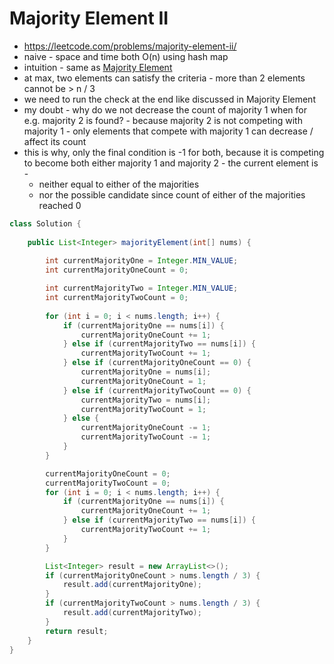 # Majority Element II

- https://leetcode.com/problems/majority-element-ii/
- naive - space and time both O(n) using hash map
- intuition - same as [Majority Element](../Step%203.2:%20Medium/Majority%20Element.md)
- at max, two elements can satisfy the criteria - more than 2 elements cannot be > n / 3
- we need to run the check at the end like discussed in Majority Element
- my doubt - why do we not decrease the count of majority 1 when for e.g. majority 2 is found? - because majority 2 is not competing with majority 1 - only elements that compete with majority 1 can decrease / affect its count
- this is why, only the final condition is -1 for both, because it is competing to become both either majority 1 and majority 2 - the current element is -
  - neither equal to either of the majorities
  - nor the possible candidate since count of either of the majorities reached 0

```java
class Solution {
    
    public List<Integer> majorityElement(int[] nums) {
        
        int currentMajorityOne = Integer.MIN_VALUE;
        int currentMajorityOneCount = 0;

        int currentMajorityTwo = Integer.MIN_VALUE;
        int currentMajorityTwoCount = 0;
        
        for (int i = 0; i < nums.length; i++) {
            if (currentMajorityOne == nums[i]) {
                currentMajorityOneCount += 1;
            } else if (currentMajorityTwo == nums[i]) {
                currentMajorityTwoCount += 1;
            } else if (currentMajorityOneCount == 0) {
                currentMajorityOne = nums[i];
                currentMajorityOneCount = 1;
            } else if (currentMajorityTwoCount == 0) {
                currentMajorityTwo = nums[i];
                currentMajorityTwoCount = 1;
            } else {
                currentMajorityOneCount -= 1;
                currentMajorityTwoCount -= 1;
            }
        }

        currentMajorityOneCount = 0;
        currentMajorityTwoCount = 0;
        for (int i = 0; i < nums.length; i++) {
            if (currentMajorityOne == nums[i]) {
                currentMajorityOneCount += 1;
            } else if (currentMajorityTwo == nums[i]) {
                currentMajorityTwoCount += 1;
            }
        }

        List<Integer> result = new ArrayList<>();
        if (currentMajorityOneCount > nums.length / 3) {
            result.add(currentMajorityOne);
        }
        if (currentMajorityTwoCount > nums.length / 3) {
            result.add(currentMajorityTwo);
        }
        return result;
    }
}
```
